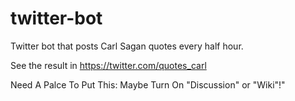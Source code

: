 # twitter-bot
Twitter bot that posts Carl Sagan quotes every half hour.

See the result in https://twitter.com/quotes_carl

Need A Palce To Put This: Maybe Turn On "Discussion" or "Wiki"!"
